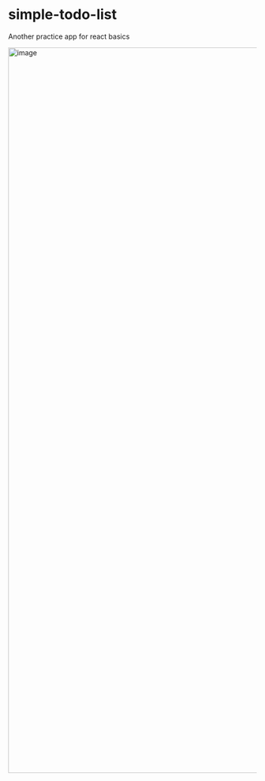 # simple-todo-list
Another practice app for react basics

<img width="1470" alt="image" src="https://github.com/user-attachments/assets/343ce8cf-3488-41f0-8f4a-4e3210e86e9e" />

